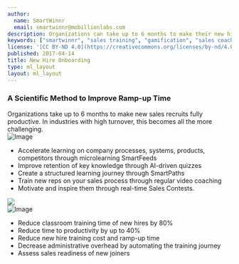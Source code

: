 ```yaml
---
author:
  name: SmartWinnr
  email: smartwinnr@mobillionlabs.com
description: Organizations can take up to 6 months to make their new hires fully productive. SmartWinnr reduces ramp up time by 50% while keeping the new hires engaged and motivated
keywords: ["smartwinnr", "sales training", "gamification", "sales coaching", "sales performance", "sales enablement", "solutions", "new product launch", "new offer launch", "new service launch", "train partners", "train distributors"]
license: '[CC BY-ND 4.0](https://creativecommons.org/licenses/by-nd/4.0)'
published: 2017-04-14
title: New Hire Onboarding
type: ml_layout
layout: ml_layout
---
```


<section class="">
  <div class="ml_no_padding_bottom50 ml_yellow_bg_gradient">
    <div class="row ml-padding-bottom10">
      <h3>A Scientific Method to Improve Ramp-up Time</h3>
      <div class="ml_text_12">Organizations take up to 6 months to make new sales recruits fully productive. In industries with high turnover, this becomes all the more challenging.</div>
    </div>
    <div class="row ml_div_contents_in_center">
      <div class="col-lg-6 col-md-12 col-sm-12 col-xs-12 text-center padding0 ml_zindex1">
        <img class="ml-image ml-margin-bottom0" alt="Image" src="https://res.cloudinary.com/smartwinnr/image/upload/f_auto,q_auto/v1581428900/website/Images/new-hire-onboarding_krfm8c.png"/>
      </div>
      <div class="col-lg-6 col-md-12 col-sm-12 col-xs-12">
        <ul class="ml-margin-top30 ml_font_1 ml_ul_tick">
          <li class="ml-margin-top10">Accelerate learning on company processes, systems, products, competitors through microlearning SmartFeeds</li>
          <li class="ml-margin-top10">Improve retention of key knowledge through AI-driven quizzes</li>
          <li class="ml-margin-top10">Create a structured learning journey through SmartPaths</li>
          <li class="ml-margin-top10">Train new reps on your sales process through regular video coaching</li>
          <li class="ml-margin-top10">Motivate and inspire them through real-time Sales Contests.</li>
        </ul>
      </div>
    </div>
  </div>
  <img class="swoop" src="/images/swoop_mask.min.svg">
</section>

<section>
  <div class="row ml_no_padding_left50 ml-background-white ml_div_contents_in_center">
    <div class="col-lg-8 col-md-12 col-sm-12 col-xs-12 text-center padding0">
      <img class="ml-image" alt="Image" src="https://res.cloudinary.com/smartwinnr/image/upload/f_auto,q_auto/v1581428900/website/Images/onboarding_ldbhff.png"/>
    </div>
    <div class="col-lg-4 col-md-12 col-sm-12 col-xs-12">
      <ul class="ml-margin-top30 ml_font_1 ml_ul_tick">
        <li class="ml-margin-top10">Reduce classroom training time of new hires by 80%</li>
        <li class="ml-margin-top10">Reduce time to productivity by up to 40%</li>
        <li class="ml-margin-top10">Reduce new hire training cost and ramp-up time</li>
        <li class="ml-margin-top10">Decrease administrative overhead by automating the training journey</li>
        <li class="ml-margin-top10">Assess sales readiness of new joiners</li>
      </ul>
    </div>
  </div>
</section>